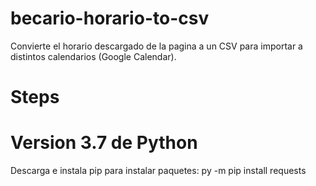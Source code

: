 # becario-horario-to-csv
Convierte el horario descargado de la pagina a un CSV para importar a distintos calendarios (Google Calendar).

# Steps
# Version 3.7 de Python
Descarga e instala pip para instalar paquetes:
py -m pip install requests


